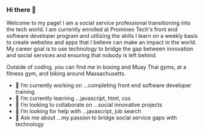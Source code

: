 ### Hi there 👋

Welcome to my page! I am a social service professional transitioning into the tech world. I am currently enrolled at Promineo Tech's front end software developer program and utilizing the skills I learn on a weekly basis to create websites and apps that I believe can make an impact in the world. My career goal is to use technology to bridge the gap between innovation and social services and ensuring that nobody is left behind.

Outside of coding, you can find me in boxing and Muay Thai gyms, at a fitness gym, and biking around Massachusetts.

- 🔭 I’m currently working on ...completing front end software developer training
- 🌱 I’m currently learning ...javascript, html, css
- 👯 I’m looking to collaborate on ...social innovative projects
- 🤔 I’m looking for help with ...javascript, job search
- 💬 Ask me about ...my passion to bridge social service gaps with technology
